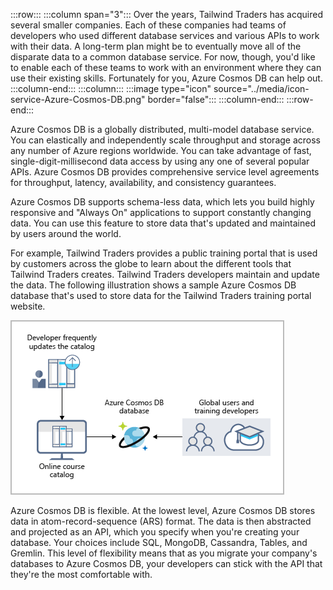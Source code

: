 :::row:::
  :::column span="3":::
Over the years, Tailwind Traders has acquired several smaller companies. Each of these companies had teams of developers who used different database services and various APIs to work with their data. A long-term plan might be to eventually move all of the disparate data to a common database service. For now, though, you'd like to enable each of these teams to work with an environment where they can use their existing skills. Fortunately for you, Azure Cosmos DB can help out.
  :::column-end:::
  :::column:::
    :::image type="icon" source="../media/icon-service-Azure-Cosmos-DB.png" border="false":::
  :::column-end:::
:::row-end:::

Azure Cosmos DB is a globally distributed, multi-model database service. You can elastically and independently scale throughput and storage across any number of Azure regions worldwide. You can take advantage of fast, single-digit-millisecond data access by using any one of several popular APIs. Azure Cosmos DB provides comprehensive service level agreements for throughput, latency, availability, and consistency guarantees.  

Azure Cosmos DB supports schema-less data, which lets you build highly responsive and "Always On" applications to support constantly changing data. You can use this feature to store data that's updated and maintained by users around the world.

For example, Tailwind Traders provides a public training portal that is used by customers across the globe to learn about the different tools that Tailwind Traders creates. Tailwind Traders developers maintain and update the data. The following illustration shows a sample Azure Cosmos DB database that's used to store data for the Tailwind Traders training portal website.

[![Diagram of Azure Cosmos DB databases in a training portal website.](../media/azure-cosmos-db.png)](../media/azure-cosmos-db-expanded.png#lightbox)

Azure Cosmos DB is flexible. At the lowest level, Azure Cosmos DB stores data in atom-record-sequence (ARS) format. The data is then abstracted and projected as an API, which you specify when you're creating your database. Your choices include SQL, MongoDB, Cassandra, Tables, and Gremlin. This level of flexibility means that as you migrate your company's databases to Azure Cosmos DB, your developers can stick with the API that they're the most comfortable with.
